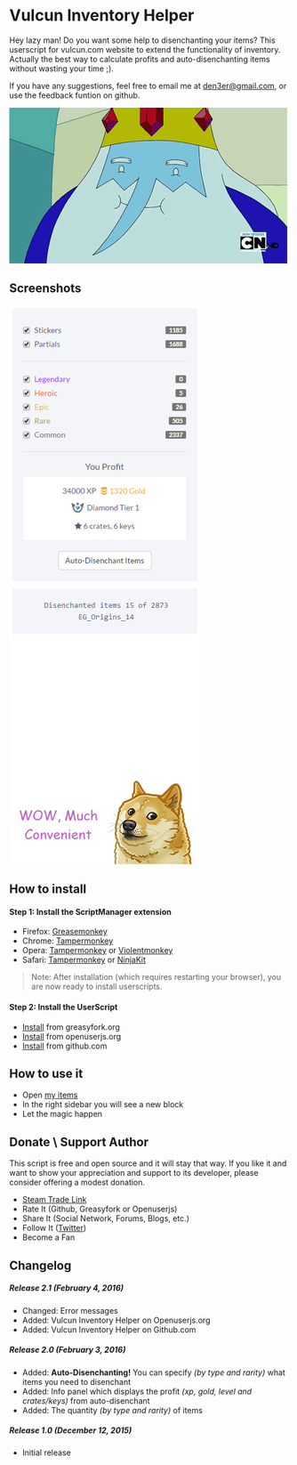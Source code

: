 # Vulcun Inventory Helper
Hey lazy man! Do you want some help to disenchanting your items? This userscript for vulcun.com website to extend the functionality of inventory. Actually the best way to calculate profits and auto-disenchanting items without wasting your time ;).

If you have any suggestions, feel free to email me at den3er@gmail.com, or use the feedback funtion on github.

![](https://raw.githubusercontent.com/Den3er/vulcun-inventory-helper/master/ice-king.gif)

## Screenshots
![](https://raw.githubusercontent.com/Den3er/vulcun-inventory-helper/master/items-filter.png) ![](https://raw.githubusercontent.com/Den3er/vulcun-inventory-helper/master/auto-disenchant.png)

## How to install
#### Step 1: Install the ScriptManager extension
* Firefox: [Greasemonkey](https://addons.mozilla.org/firefox/addon/greasemonkey/)
* Chrome: [Tampermonkey](https://chrome.google.com/webstore/detail/tampermonkey/dhdgffkkebhmkfjojejmpbldmpobfkfo)
* Opera: [Tampermonkey](https://addons.opera.com/en/extensions/details/tampermonkey-beta/) or [Violentmonkey](https://addons.opera.com/fr/extensions/details/violent-monkey/)
* Safari: [Tampermonkey](https://safari.tampermonkey.net/tampermonkey.safariextz) or [NinjaKit](https://github.com/os0x/NinjaKit)

> Note: After installation (which requires restarting your browser), you are now ready to install userscripts.

#### Step 2: Install the UserScript
* [Install](https://greasyfork.org/scripts/14965-vulcun-inventory-helper/code/Vulcun%20Inventory%20Helper.user.js) from greasyfork.org
* [Install](https://openuserjs.org/install/Den3er/Vulcun_Inventory_Helper.user.js) from openuserjs.org
* [Install](https://github.com/Den3er/vulcun-inventory-helper/raw/master/vulcun.user.js) from github.com

## How to use it
* Open [my items](https://vulcun.com/user/items)
* In the right sidebar you will see a new block
* Let the magic happen

## Donate \ Support Author
This script is free and open source and it will stay that way. If you like it and want to show your appreciation and support to its developer, please consider offering a modest donation.

* [Steam Trade Link](https://steamcommunity.com/tradeoffer/new/?partner=62239945&token=JeENsh5N)
* Rate It (Github, Greasyfork or Openuserjs)
* Share It (Social Network, Forums, Blogs, etc.)
* Follow It ([Twitter](https://twitter.com/isbirdman))
* Become a Fan

## Changelog
##### Release 2.1 (February 4, 2016)
* Changed: Error messages
* Added: Vulcun Inventory Helper on Openuserjs.org
* Added: Vulcun Inventory Helper on Github.com

##### Release 2.0 (February 3, 2016)
* Added: **Auto-Disenchanting!** You can specify *(by type and rarity)* what items you need to disenchant
* Added: Info panel which displays the profit *(xp, gold, level and crates/keys)* from auto-disenchant
* Added: The quantity *(by type and rarity)* of items

##### Release 1.0 (December 12, 2015)
* Initial release
